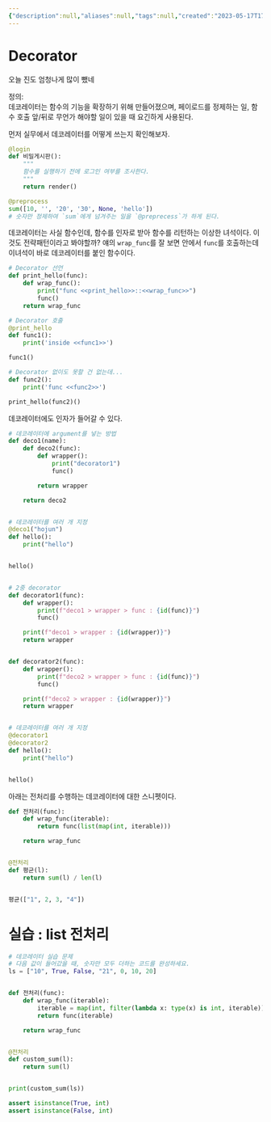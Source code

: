 ```yaml
---
{"description":null,"aliases":null,"tags":null,"created":"2023-05-17T17:39:04","updated":"2023-07-15T21:30:20","title":"decorator - python","dg-publish":true,"permalink":"/docs/decorator - python/","dgPassFrontmatter":true}
---
```



# Decorator

오늘 진도 엄청나게 많이 뺐네

정의:  
	데코레이터는 함수의 기능을 확장하기 위해 만들어졌으며, 페이로드를 정제하는 일, 함수 호출 앞/뒤로 무언가 해야할 일이 있을 때 요긴하게 사용된다.

먼저 실무에서 데코레이터를 어떻게 쓰는지 확인해보자.

```python
@login
def 비밀게시판():
	"""
	함수를 실행하기 전에 로그인 여부를 조사한다.
	"""
	return render()

@preprocess
sum([10, '', '20', '30', None, 'hello'])
# 숫자만 정제하여 `sum`에게 넘겨주는 일을 `@preprecess`가 하게 된다.
```

데코레이터는 사실 함수인데, 함수를 인자로 받아 함수를 리턴하는 이상한 녀석이다. 이것도 전략패턴이라고 봐야할까? 얘의 `wrap_func`를 잘 보면 안에서 `func`를 호출하는데 이녀석이 바로 데코레이터를 붙인 함수이다.

```python
# Decorator 선언
def print_hello(func):
    def wrap_func():
        print("func <<print_hello>>::<<wrap_func>>")
        func()
    return wrap_func

# Decorator 호출
@print_hello
def func1():
    print('inside <<func1>>')

func1()

# Decorator 없이도 못할 건 없는데...
def func2():
    print('func <<func2>>')

print_hello(func2)()
```

데코레이터에도 인자가 들어갈 수 있다.

```python
# 데코레이터에 argument를 넣는 방법
def deco1(name):
    def deco2(func):
        def wrapper():
            print("decorator1")
            func()

        return wrapper

    return deco2


# 데코레이터를 여러 개 지정
@deco1("hojun")
def hello():
    print("hello")


hello()


# 2중 decorator
def decorator1(func):
    def wrapper():
        print(f"deco1 > wrapper > func : {id(func)}")
        func()

    print(f"deco1 > wrapper : {id(wrapper)}")
    return wrapper


def decorator2(func):
    def wrapper():
        print(f"deco2 > wrapper > func : {id(func)}")
        func()

    print(f"deco2 > wrapper : {id(wrapper)}")
    return wrapper


# 데코레이터를 여러 개 지정
@decorator1
@decorator2
def hello():
    print("hello")


hello()
```

아래는 전처리를 수행하는 데코레이터에 대한 스니펫이다.

```python
def 전처리(func):
    def wrap_func(iterable):
        return func(list(map(int, iterable)))

    return wrap_func


@전처리
def 평균(l):
    return sum(l) / len(l)


평균(["1", 2, 3, "4"])
```

# 실습 : list 전처리

```python
# 데코레이터 실습 문제
# 다음 값이 들어갔을 때, 숫자만 모두 더하는 코드를 완성하세요.
ls = ["10", True, False, "21", 0, 10, 20]


def 전처리(func):
    def wrap_func(iterable):
        iterable = map(int, filter(lambda x: type(x) is int, iterable))
        return func(iterable)

    return wrap_func


@전처리
def custom_sum(l):
    return sum(l)


print(custom_sum(ls))

assert isinstance(True, int)
assert isinstance(False, int)
```
